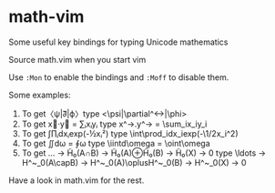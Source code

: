 # math-vim
Some useful key bindings for typing Unicode mathematics

Source math.vim when you start vim

Use `:Mon` to enable the bindings and `:Moff` to disable them.

Some examples:

1. To get〈ψ|∂⃡|ϕ〉type \<\psi|\partial\^<->|\phi\>
2. To get x⃗·y⃗ = ∑ᵢxᵢyᵢ type x\^->\.y\^-> = \sum\_ix\_iy\_i
3. To get ∫∏ᵢdxᵢexp(-½xᵢ²) type \int\prod\_idx\_iexp(-\1/2x\_i\^2)
4. To get ∬dω = ∮ω type \iintd\omega = \oint\omega
5. To get … → H̃₀(A∩B) → H̃₀(A)⊕H̃₀(B) → H̃₀(X) → 0 type \ldots \-> H\^~\_0(A\capB) \-> H\^~\_0(A)\oplusH\^~\_0(B) \-> H\^~\_0(X) \-> 0

Have a look in math.vim for the rest.
